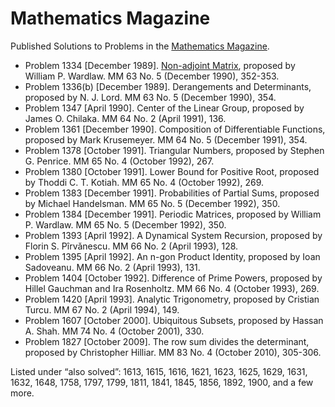 # Mathematics Magazine

Published Solutions to Problems in the [Mathematics Magazine](https://www.maa.org/press/periodicals/mathematics-magazine).

- Problem 1334 [December 1989]. [Non-adjoint Matrix](https://www.jstor.org/stable/2690916), proposed by William P. Wardlaw. MM 63 No. 5 (December 1990), 352-353.
- Problem 1336(b) [December 1989]. Derangements and Determinants, proposed by N. J. Lord. MM 63 No. 5 (December 1990), 354.
- Problem 1347 [April 1990]. Center of the Linear Group, proposed by James O. Chilaka. MM 64 No. 2 (April 1991), 136.
- Problem 1361 [December 1990]. Composition of Differentiable Functions, proposed by Mark Krusemeyer. MM 64 No. 5 (December 1991), 354.
- Problem 1378 [October 1991]. Triangular Numbers, proposed by Stephen G. Penrice. MM 65 No. 4 (October 1992), 267.
- Problem 1380 [October 1991]. Lower Bound for Positive Root, proposed by Thoddi C. T. Kotiah. MM 65 No. 4 (October 1992), 269.
- Problem 1383 [December 1991]. Probabilities of Partial Sums, proposed by Michael Handelsman. MM 65 No. 5 (December 1992), 350.
- Problem 1384 [December 1991]. Periodic Matrices, proposed by William P. Wardlaw. MM 65 No. 5 (December 1992), 350.
- Problem 1393 [April 1992]. A Dynamical System Recursion, proposed by Florin S. Pîrvǎnescu. MM 66 No. 2 (April 1993), 128.
- Problem 1395 [April 1992]. An n-gon Product Identity, proposed by Ioan Sadoveanu. MM 66 No. 2 (April 1993), 131.
- Problem 1404 [October 1992]. Difference of Prime Powers, proposed by Hillel Gauchman and Ira Rosenholtz. MM 66 No. 4 (October 1993), 269.
- Problem 1420 [April 1993]. Analytic Trigonometry, proposed by Cristian Turcu. MM 67 No. 2 (April 1994), 149.
- Problem 1607 [October 2000]. Ubiquitous Subsets, proposed by Hassan A. Shah. MM 74 No. 4 (October 2001), 330.
- Problem 1827 [October 2009]. The row sum divides the determinant, proposed by Christopher Hilliar. MM 83 No. 4 (October 2010), 305-306.

Listed under “also solved”: 1613, 1615, 1616, 1621, 1623, 1625, 1629, 1631, 1632, 1648, 1758, 1797, 1799, 1811, 1841, 1845, 1856, 1892, 1900, and a few more.
